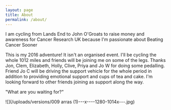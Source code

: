 ```yaml
---
layout: page
title: About
permalink: /about/
---
```



I am cycling from Lands End to John O'Groats to raise money and awareness for Cancer Research UK because I'm passionate about Beating Cancer Sooner

This is my 2016 adventure! It isn't an organised event. I'll be cycling the whole 1012 miles and friends will be joining me on some of the legs. Thanks Jon, Clem, Elizabeth, Holly, Clive, Priya and Jo W for doing some pedalling. Friend Jo C will be driving the support vehicle for the whole period in addition to providing emotional support and cups of tea and cake. I'm looking forward to other friends joining as support along the way.

"What are you waiting for?"

![](/uploads/versions/009 arras &#40;1&#41;---x----1280-1014x---.jpg)